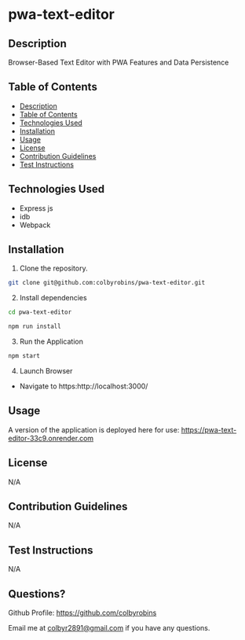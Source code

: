 # pwa-text-editor

  
## Description

Browser-Based Text Editor with PWA Features and Data Persistence 


## Table of Contents

* [Description](#Description)
* [Table of Contents](#table-of-contents)
* [Technologies Used](#technologies-used)
* [Installation](#Installation)
* [Usage](#Usage)
* [License](#License)
* [Contribution Guidelines](#contribution-guidelines)
* [Test Instructions](#test-instructions)

## Technologies Used 
- Express js
- idb
- Webpack 


## Installation

1. Clone the repository.
```bash
git clone git@github.com:colbyrobins/pwa-text-editor.git
```
2. Install dependencies

```bash
cd pwa-text-editor

npm run install
```

3. Run the Application

```bash
npm start
```

4. Launch Browser
 - Navigate to https:http://localhost:3000/ 


## Usage
A version of the application is deployed here for use: https://pwa-text-editor-33c9.onrender.com

## License
N/A

## Contribution Guidelines
N/A


## Test Instructions

N/A

## Questions?

Github Profile: <https://github.com/colbyrobins>

Email me at <colbyr2891@gmail.com> if you have any questions.
